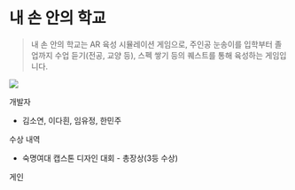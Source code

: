 # 내 손 안의 학교

> 내 손 안의 학교는 AR 육성 시뮬레이션 게임으로, 주인공 눈송이를 입학부터 졸업까지 수업 듣기(전공, 교양 등), 스펙 쌓기 등의 퀘스트를 통해 육성하는 게임입니다.<br>

![](./images/poster.jpg)

개발자

- 김소연, 이다흰, 임유정, 한민주

수상 내역

- 숙명여대 캡스톤 디자인 대회 - 총장상(3등 수상)

게인